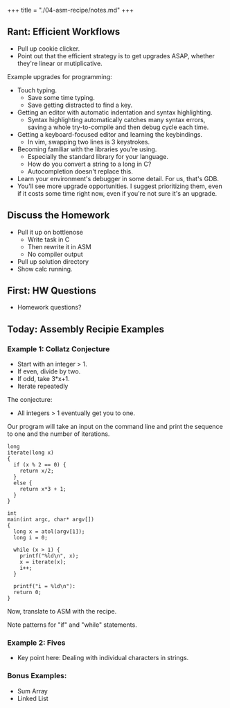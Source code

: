 +++
title = "./04-asm-recipe/notes.md"
+++

## Rant: Efficient Workflows

 - Pull up cookie clicker.
 - Point out that the efficient strategy is to get upgrades ASAP,
   whether they're linear or mutiplicative.

Example upgrades for programming:

 - Touch typing.
   - Save some time typing.
   - Save getting distracted to find a key.
 - Getting an editor with automatic indentation and syntax highlighting.
   - Syntax highlighting automatically catches many syntax errors, saving
     a whole try-to-compile and then debug cycle each time.
 - Getting a keyboard-focused editor and learning the keybindings.
   - In vim, swapping two lines is 3 keystrokes.
 - Becoming familiar with the libraries you're using.
   - Especially the standard library for your language.
   - How do you convert a string to a long in C?
   - Autocompletion doesn't replace this.
 - Learn your environment's debugger in some detail. For us, that's GDB.
 - You'll see more upgrade opportunities. I suggest prioritizing them, even
   if it costs some time right now, even if you're not sure it's an upgrade.

## Discuss the Homework

 - Pull it up on bottlenose
   - Write task in C
   - Then rewrite it in ASM
   - No compiler output
 - Pull up solution directory
 - Show calc running.

## First: HW Questions

 - Homework questions?
 
## Today: Assembly Recipie Examples


### Example 1: Collatz Conjecture

 - Start with an integer > 1.
 - If even, divide by two.
 - If odd, take 3*x+1.
 - Iterate repeatedly

The conjecture:

 - All integers > 1 eventually get you to one.

Our program will take an input on the command line and
print the sequence to one and the number of iterations. 


```
long
iterate(long x)
{
  if (x % 2 == 0) {
    return x/2;
  }
  else {
    return x*3 + 1;
  }
}

int
main(int argc, char* argv[])
{
  long x = atol(argv[1]);
  long i = 0; 
  
  while (x > 1) {
    printf("%ld\n", x);
    x = iterate(x);
    i++;
  }
  
  printf("i = %ld\n"):
  return 0;
}
```

Now, translate to ASM with the recipe. 

Note patterns for "if" and "while" statements.

### Example 2: Fives

 - Key point here: Dealing with individual characters in strings.

### Bonus Examples:

 - Sum Array
 - Linked List

